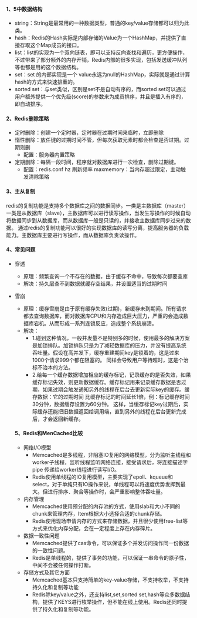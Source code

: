 #### 1、5中数据结构
 - string：String是最常用的一种数据类型，普通的key/value存储都可以归为此类。
 - hash：Redis的Hash实际是内部存储的Value为一个HashMap，并提供了直接存取这个Map成员的接口。
 - list：list的实现为一个双向链表，即可以支持反向查找和遍历，更方便操作，不过带来了部分额外的内存开销，Redis内部的很多实现，包括发送缓冲队列等也都是用的这个数据结构。
 - set：set 的内部实现是一个 value永远为null的HashMap，实际就是通过计算hash的方式来快速排重的。
 - sorted set：与set类似，区别是set不是自动有序的，而sorted set可以通过用户额外提供一个优先级(score)的参数来为成员排序，并且是插入有序的，即自动排序。
 
#### 2、Redis删除策略
 - 定时删除：创建一个定时器，定时器在过期时间来临时，立即删除
 - 惰性删除：放任键的过期时间不管，但每次获取元素时都会检查是否过期。过期则删
    - 配置：服务器内置策略
 - 定期删除：每隔一段时间，程序就对数据库进行一次检查，删除过期键。
    - 配置：redis.conf  hz 刷新频率  maxmemory：当内存超过限定，主动触发清除策略

#### 3、主从复制
redis的复制功能是支持多个数据库之间的数据同步。一类是主数据库（master）一类是从数据库（slave），主数据库可以进行读写操作，当发生写操作的时候自动将数据同步到从数据库，而从数据库一般是只读的，并接收主数据库同步过来的数据。
通过redis的复制功能可以很好的实现数据库的读写分离，提高服务器的负载能力。主数据库主要进行写操作，而从数据库负责读操作。


#### 4、常见问题
- 穿透
   - 原理：频繁查询一个不存在的数据，由于缓存不命中，导致每次都要查库
   - 解决：持久层查不到数据就缓存空结果，并设置适当的过期时间
   
- 雪崩
   - 原理：缓存雪崩是由于原有缓存失效(过期)，新缓存未到期间。所有请求都去查询数据库，而对数据库CPU和内存造成巨大压力，严重的会造成数据库宕机。从而形成一系列连锁反应，造成整个系统崩溃。
   - 解决：
      - 1.碰到这种情况，一般并发量不是特别多的时候，使用最多的解决方案是加锁排队。加锁排队只是为了减轻数据库的压力，并没有提高系统吞吐量。假设在高并发下，缓存重建期间key是锁着的，这是过来1000个请求999个都在阻塞的。
      同样会导致用户等待超时，这是个治标不治本的方法。
      - 2.给每一个缓存数据增加相应的缓存标记，记录缓存的是否失效，如果缓存标记失效，则更新数据缓存。缓存标记用来记录缓存数据是否过期，如果过期会触发通知另外的线程在后台去更新实际key的缓存。缓存数据：它的过期时间
      比缓存标记的时间延长1倍，例：标记缓存时间30分钟，数据缓存设置为60分钟。 这样，当缓存标记key过期后，实际缓存还能把旧数据返回给调用端，直到另外的线程在后台更新完成后，才会返回新缓存。
      
      
  ####  5、Redis和MenCached比较
  - 网络I/O模型
    - Memcached是多线程，非阻塞IO复用的网络模型，分为监听主线程和worker子线程，监听线程监听网络连接，接受请求后，将连接描述字pipe 传递给worker线程进行读写I/O。
    - Redis使用单线程的IO复用模型，主要实现了epoll、kqueue和select，对于单纯只有IO操作来说，单线程可以将速度优势发挥到最大。但进行排序、聚合等操作时，会严重影响整体吞吐量。
  - 内存管理
    - Memcached使用预分配的内存池的方式，使用slab和大小不同的chunk来管理内存，Item根据大小选择合适的chunk存储。
    - Redis使用现场申请内存的方式来存储数据，并且很少使用free-list等方式来优化内存分配，会在一定程度上存在内存碎片。
  - 数据一致性问题
    - Memcached提供了cas命令，可以保证多个并发访问操作同一份数据的一致性问题。
    - Redis是单线程的，提供了事务的功能，可以保证一串命令的原子性，中间不会被任何操作打断。
  - 存储方式及其它方面
    - Memcached基本只支持简单的key-value存储，不支持枚举，不支持持久化和复制等功能
    - Redis除key/value之外，还支持list,set,sorted set,hash等众多数据结构，提供了KEYS进行枚举操作，但不能在线上使用。Redis还同时提供了持久化和复制等功能。